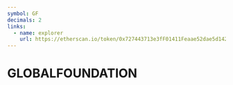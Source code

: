 ```yaml
---
symbol: GF
decimals: 2
links:
  - name: explorer
    url: https://etherscan.io/token/0x727443713e3fF01411Feaae52dae5d142A3c7b29
---
```


# GLOBALFOUNDATION
